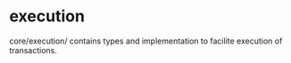 # execution

core/execution/ contains types and implementation to facilite execution of transactions.

